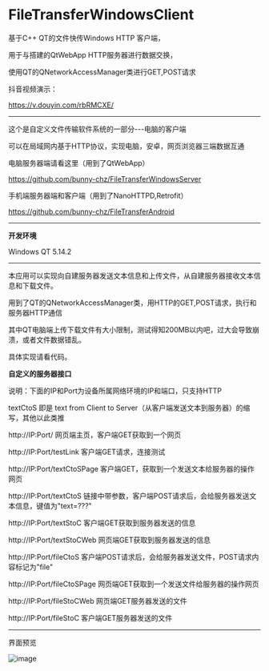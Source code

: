 # FileTransferWindowsClient
基于C++ QT的文件快传Windows HTTP 客户端，

用于与搭建的QtWebApp HTTP服务器进行数据交换，

使用QT的QNetworkAccessManager类进行GET,POST请求

抖音视频演示：

https://v.douyin.com/rbRMCXE/

-----------------------------------------------------------

这个是自定义文件传输软件系统的一部分---电脑的客户端

可以在局域网内基于HTTP协议，实现电脑，安卓，网页浏览器三端数据互通

电脑服务器端请看这里（用到了QtWebApp）

https://github.com/bunny-chz/FileTransferWindowsServer

手机端服务器端和客户端（用到了NanoHTTPD,Retrofit）

https://github.com/bunny-chz/FileTransferAndroid

----------------------------------------------------------

**开发环境**

Windows QT 5.14.2

------------------------

本应用可以实现向自建服务器发送文本信息和上传文件，从自建服务器接收文本信息和下载文件。

用到了QT的QNetworkAccessManager类，用HTTP的GET,POST请求，执行和服务器HTTP通信

其中QT电脑端上传下载文件有大小限制，测试得知200MB以内吧，过大会导致崩溃，或者文件数据错乱。

具体实现请看代码。


**自定义的服务器接口**

说明：下面的IP和Port为设备所属网络环境的IP和端口，只支持HTTP

textCtoS 即是 text from Client to Server（从客户端发送文本到服务器）的缩写，其他以此类推


http://IP:Port/ 网页端主页，客户端GET获取到一个网页

http://IP:Port/testLink 客户端GET请求，连接测试

http://IP:Port/textCtoSPage 客户端GET，获取到一个发送文本给服务器的操作网页

http://IP:Port/textCtoS 链接中带参数，客户端POST请求后，会给服务器发送文本信息，键值为"text=???"

http://IP:Port/textStoC 客户端GET获取到服务器发送的信息

http://IP:Port/textStoCWeb 网页端GET获取到服务器发送的信息

http://IP:Port/fileCtoS 客户端POST请求后，会给服务器发送文件，POST请求内容标记为"file"

http://IP:Port/fileCtoSPage 网页端GET获取到一个发送文件给服务器的操作网页

http://IP:Port/fileStoCWeb 网页端GET服务器发送的文件

http://IP:Port/fileStoC 客户端GET服务器发送的文件

---------------------------------------------------

界面预览

![image](https://user-images.githubusercontent.com/57706599/197377959-746083e8-d3a3-485d-955c-b5482c601f2d.png)

